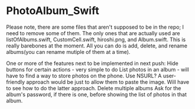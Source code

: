 # PhotoAlbum_Swift
Please note, there are some files that aren't supposed to be in the repo; I need to remove some of them. The only ones that are actually
used are listOfAlbums.swift, CustomCell.swift, hiroshi.png, and Album.swift.
This is really barebones at the moment. All you can do is add, delete, and rename albums(you can rename mutiple of them at a time).

One or more of the features next to be implemented in next push:
Hide buttons for certain actions - very simple to do
List photos in an album - will have to find a way to store photos on the phone. Use NSURL? A user-friendly approach would be
just to allow them to paste the image. Will have to see how to do the latter approach.
Delete multiple albums
Ask for the album's password, if there is one, before showing the list of photos in that album.
